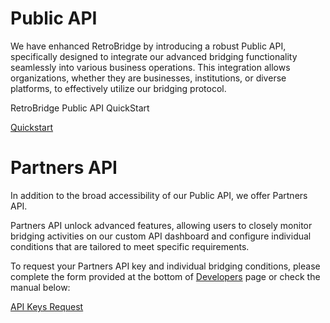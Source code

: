 # Public API
We have enhanced RetroBridge by introducing a robust Public API, specifically designed to integrate our advanced bridging functionality seamlessly into various business operations. 
This integration allows organizations, whether they are businesses, institutions, or diverse platforms, to effectively utilize our bridging protocol. 

RetroBridge Public API QuickStart

[Quickstart](https://api-docs.retrobridge.io/ "RetroBridge Quickstart")

# Partners API
In addition to the broad accessibility of our Public API, we offer Partners API. 

Partners API unlock advanced features, allowing users to closely monitor bridging activities on our custom API dashboard and configure individual conditions that are tailored to meet specific requirements.

To request your Partners API key and individual bridging conditions, please complete the form provided at the bottom of [Developers](https://retrobridge.io/for-developers "RetroBridge Developers page") page or check the manual below:

[API Keys Request](https://api-docs.retrobridge.io/api-keys-request "Request API Key")